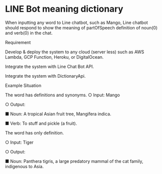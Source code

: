 # LINE Bot meaning dictionary

When inputting any word to Line chatbot, such as Mango, Line chatbot should respond to show the meaning of partOfSpeech definition of noun(0) and verb(0) in the chat.

Requirement

Develop & deploy the system to any cloud (server less) such as AWS Lambda, GCP Function, Heroku, or DigitalOcean.

Integrate the system with Line Chat Bot API.

Integrate the system with DictionaryApi.


Example Situation

The word has definitions and synonyms. ○ Input: Mango

○ Output:

■ Noun: A tropical Asian fruit tree, Mangifera indica.

■ Verb: To stuff and pickle (a fruit).

The word has only definition.

○ Input: Tiger

○ Output:

■ Noun: Panthera tigris, a large predatory mammal of the cat family, indigenous to Asia.